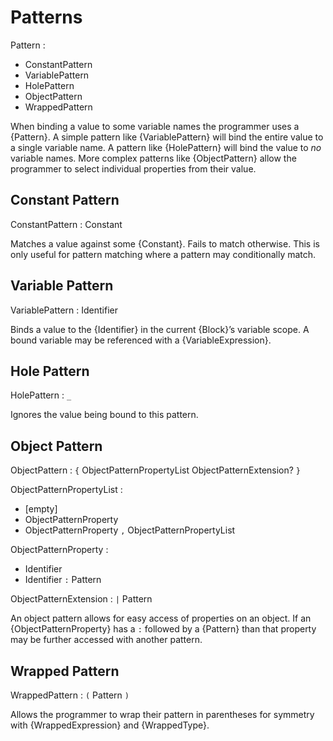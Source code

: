 # Patterns

Pattern :
  - ConstantPattern
  - VariablePattern
  - HolePattern
  - ObjectPattern
  - WrappedPattern

When binding a value to some variable names the programmer uses a {Pattern}. A simple pattern like {VariablePattern} will bind the entire value to a single variable name. A pattern like {HolePattern} will bind the value to *no* variable names. More complex patterns like {ObjectPattern} allow the programmer to select individual properties from their value.

## Constant Pattern

ConstantPattern : Constant

Matches a value against some {Constant}. Fails to match otherwise. This is only useful for pattern matching where a pattern may conditionally match.

## Variable Pattern

VariablePattern : Identifier

Binds a value to the {Identifier} in the current {Block}’s variable scope. A bound variable may be referenced with a {VariableExpression}.

## Hole Pattern

HolePattern : `_`

Ignores the value being bound to this pattern.

## Object Pattern

ObjectPattern : `{` ObjectPatternPropertyList ObjectPatternExtension? `}`

ObjectPatternPropertyList :
  - [empty]
  - ObjectPatternProperty
  - ObjectPatternProperty `,` ObjectPatternPropertyList

ObjectPatternProperty :
  - Identifier
  - Identifier `:` Pattern

ObjectPatternExtension : `|` Pattern

An object pattern allows for easy access of properties on an object. If an {ObjectPatternProperty} has a `:` followed by a {Pattern} than that property may be further accessed with another pattern.

## Wrapped Pattern

WrappedPattern : `(` Pattern `)`

Allows the programmer to wrap their pattern in parentheses for symmetry with {WrappedExpression} and {WrappedType}.
